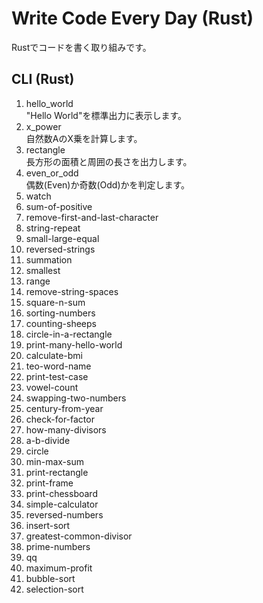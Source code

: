 # Write Code Every Day (Rust)
Rustでコードを書く取り組みです。

## CLI (Rust)
1. hello_world  
"Hello World"を標準出力に表示します。
2. x_power  
自然数AのX乗を計算します。
3. rectangle  
長方形の面積と周囲の長さを出力します。
4. even_or_odd  
偶数(Even)か奇数(Odd)かを判定します。
5. watch
6. sum-of-positive
7. remove-first-and-last-character
8. string-repeat
9. small-large-equal
10. reversed-strings
11. summation
12. smallest
13. range
14. remove-string-spaces
15. square-n-sum
16. sorting-numbers
17. counting-sheeps
18. circle-in-a-rectangle
19. print-many-hello-world
20. calculate-bmi
21. teo-word-name
22. print-test-case
23. vowel-count
24. swapping-two-numbers
25. century-from-year
26. check-for-factor
27. how-many-divisors
28. a-b-divide
29. circle
30. min-max-sum
31. print-rectangle
32. print-frame
33. print-chessboard
34. simple-calculator
35. reversed-numbers
36. insert-sort
37. greatest-common-divisor
38. prime-numbers
39. qq
40. maximum-profit
41. bubble-sort
42. selection-sort